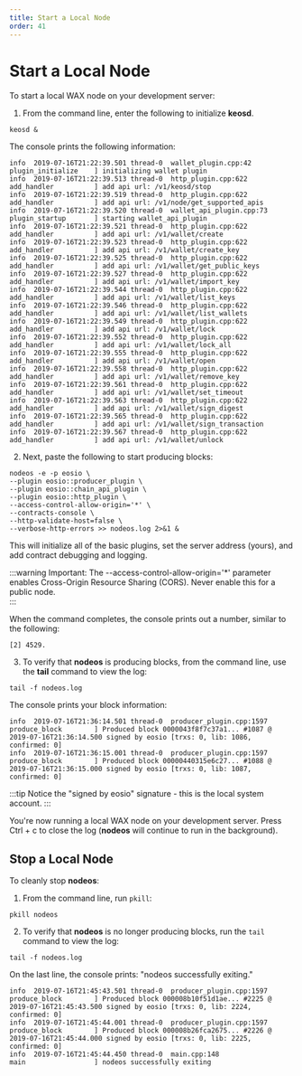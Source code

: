 ```yaml
---
title: Start a Local Node
order: 41
---
```


# Start a Local Node

To start a local WAX node on your development server:

1.  From the command line, enter the following to initialize **keosd**.

```shell
keosd &
```

The console prints the following information:

```shell
info  2019-07-16T21:22:39.501 thread-0  wallet_plugin.cpp:42          plugin_initialize    ] initializing wallet plugin
info  2019-07-16T21:22:39.513 thread-0  http_plugin.cpp:622           add_handler          ] add api url: /v1/keosd/stop
info  2019-07-16T21:22:39.519 thread-0  http_plugin.cpp:622           add_handler          ] add api url: /v1/node/get_supported_apis
info  2019-07-16T21:22:39.520 thread-0  wallet_api_plugin.cpp:73      plugin_startup       ] starting wallet_api_plugin
info  2019-07-16T21:22:39.521 thread-0  http_plugin.cpp:622           add_handler          ] add api url: /v1/wallet/create
info  2019-07-16T21:22:39.523 thread-0  http_plugin.cpp:622           add_handler          ] add api url: /v1/wallet/create_key
info  2019-07-16T21:22:39.525 thread-0  http_plugin.cpp:622           add_handler          ] add api url: /v1/wallet/get_public_keys
info  2019-07-16T21:22:39.527 thread-0  http_plugin.cpp:622           add_handler          ] add api url: /v1/wallet/import_key
info  2019-07-16T21:22:39.544 thread-0  http_plugin.cpp:622           add_handler          ] add api url: /v1/wallet/list_keys
info  2019-07-16T21:22:39.546 thread-0  http_plugin.cpp:622           add_handler          ] add api url: /v1/wallet/list_wallets
info  2019-07-16T21:22:39.549 thread-0  http_plugin.cpp:622           add_handler          ] add api url: /v1/wallet/lock
info  2019-07-16T21:22:39.552 thread-0  http_plugin.cpp:622           add_handler          ] add api url: /v1/wallet/lock_all
info  2019-07-16T21:22:39.555 thread-0  http_plugin.cpp:622           add_handler          ] add api url: /v1/wallet/open
info  2019-07-16T21:22:39.558 thread-0  http_plugin.cpp:622           add_handler          ] add api url: /v1/wallet/remove_key
info  2019-07-16T21:22:39.561 thread-0  http_plugin.cpp:622           add_handler          ] add api url: /v1/wallet/set_timeout
info  2019-07-16T21:22:39.563 thread-0  http_plugin.cpp:622           add_handler          ] add api url: /v1/wallet/sign_digest
info  2019-07-16T21:22:39.565 thread-0  http_plugin.cpp:622           add_handler          ] add api url: /v1/wallet/sign_transaction
info  2019-07-16T21:22:39.567 thread-0  http_plugin.cpp:622           add_handler          ] add api url: /v1/wallet/unlock
```

2. Next, paste the following to start producing blocks:

```shell
nodeos -e -p eosio \
--plugin eosio::producer_plugin \
--plugin eosio::chain_api_plugin \
--plugin eosio::http_plugin \
--access-control-allow-origin='*' \
--contracts-console \
--http-validate-host=false \
--verbose-http-errors >> nodeos.log 2>&1 &
```

This will initialize all of the basic plugins, set the server address (yours), and add contract debugging and logging. 


:::warning
Important: The --access-control-allow-origin='*' parameter enables Cross-Origin Resource Sharing (CORS). Never enable this for a public node.     
:::

When the command completes, the console prints out a number, similar to the following:

```shell
[2] 4529.
```

3. To verify that **nodeos** is producing blocks, from the command line, use the **tail** command to view the log:

```shell
tail -f nodeos.log
```

The console prints your block information:

```shell
info  2019-07-16T21:36:14.501 thread-0  producer_plugin.cpp:1597      produce_block        ] Produced block 0000043f8f7c37a1... #1087 @ 2019-07-16T21:36:14.500 signed by eosio [trxs: 0, lib: 1086, confirmed: 0]
info  2019-07-16T21:36:15.001 thread-0  producer_plugin.cpp:1597      produce_block        ] Produced block 00000440315e6c27... #1088 @ 2019-07-16T21:36:15.000 signed by eosio [trxs: 0, lib: 1087, confirmed: 0]
```


:::tip
Notice the "signed by eosio" signature - this is the local system account.
:::

You're now running a local WAX node on your development server. Press Ctrl + c to close the log (**nodeos** will continue to run in the background). 

## Stop a Local Node

To cleanly stop **nodeos**:

1. From the command line, run `pkill`:

```shell
pkill nodeos
```

2. To verify that **nodeos** is no longer producing blocks, run the `tail` command to view the log:

```shell
tail -f nodeos.log
```

On the last line, the console prints: "nodeos successfully exiting."

```shell
info  2019-07-16T21:45:43.501 thread-0  producer_plugin.cpp:1597      produce_block        ] Produced block 000008b10f51d1ae... #2225 @ 2019-07-16T21:45:43.500 signed by eosio [trxs: 0, lib: 2224, confirmed: 0]
info  2019-07-16T21:45:44.001 thread-0  producer_plugin.cpp:1597      produce_block        ] Produced block 000008b26fca2675... #2226 @ 2019-07-16T21:45:44.000 signed by eosio [trxs: 0, lib: 2225, confirmed: 0]
info  2019-07-16T21:45:44.450 thread-0  main.cpp:148                  main                 ] nodeos successfully exiting
```



